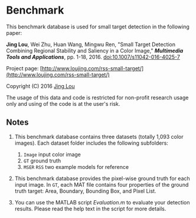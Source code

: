 # Benchmark

This benchmark database is used for small target detection in the following paper: 

**Jing Lou**, Wei Zhu, Huan Wang, Mingwu Ren, "Small Target Detection Combining Regional Stability and Saliency in a Color Image," ***Multimedia Tools and Applications***, pp. 1-18, 2016. [doi:10.1007/s11042-016-4025-7](http://link.springer.com/article/10.1007/s11042-016-4025-7)

Project page: [http://www.loujing.com/rss-small-target/](http://www.loujing.com/rss-small-target/)

Copyright (C) 2016 [Jing Lou](http://www.loujing.com)

The usage of this data and code is restricted for non-profit research usage only and using of the code is at the user's risk.


## Notes

 1. This benchmark database contains three datasets (totally 1,093 color images). Each dataset folder includes the following subfolders:
	 1. `Image`  input color image
	 2. `GT`  ground truth
	 3. `MSER` `RSS`  two example models for reference

 2. This benchmark database provides the pixel-wise ground truth for each input image. In `GT`, each MAT file contains four properties of the ground truth target: Area, Boundary, Bounding Box, and Pixel List.

 3. You can use the MATLAB script *Evaluation.m* to evaluate your detection results. Please read the help text in the script for more details.